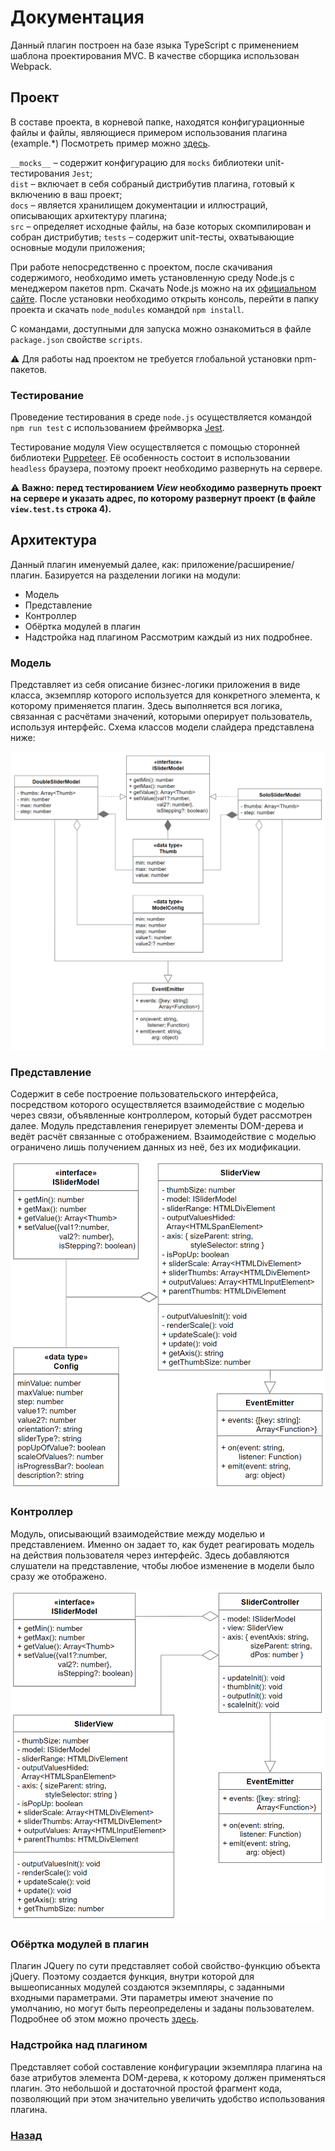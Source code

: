 # Документация

Данный плагин построен на базе языка TypeScript с применением шаблона проектирования MVC. В качестве сборщика использован Webpack.

## Проект

В составе проекта, в корневой папке, находятся конфигурационные файлы и файлы, являющиеся примером использования плагина (example.*)
Посмотреть пример можно [здесь](https://van4e3wt.github.io/Mutilslider_V43/).

`__mocks__` – содержит конфигурацию для `mocks` библиотеки unit-тестирования `Jest`;    
`dist` – включает в себя собраный дистрибутив плагина, готовый к включению в ваш проект;    
`docs` – является хранилищем документации и иллюстраций, описывающих архитектуру плагина;    
`src` – определяет исходные файлы, на базе которых скомпилирован и собран дистрибутив;
`tests` – содержит unit-тесты, охватывающие основные модули приложения;

При работе непосредственно с проектом, после скачивания содержимого, необходимо иметь установленную среду Node.js с менеджером пакетов npm. Скачать Node.js можно на их [официальном сайте](https://nodejs.org/).
После установки необходимо открыть консоль, перейти в папку проекта и скачать `node_modules` командой `npm install`.

С командами, доступными для запуска можно ознакомиться в файле `package.json` свойстве `scripts`.

:warning: Для работы над проектом не требуется глобальной установки npm-пакетов.

### Тестирование

Проведение тестирования в среде `node.js` осуществляется командой `npm run test` c использованием фреймворка [Jest](https://jestjs.io/).

Тестирование модуля View осуществляется с помощью сторонней библиотеки [Puppeteer](https://github.com/puppeteer/puppeteer). Её особенность состоит в использовании `headless` браузера, поэтому проект необходимо развернуть на сервере.

:warning: **Важно: перед тестированием _View_ необходимо развернуть проект на сервере и указать адрес, по которому развернут проект (в файле `view.test.ts` строка 4).**

## Архитектура

Данный плагин именуемый далее, как: приложение/расширение/плагин. Базируется на разделении логики на модули:
* Модель
* Представление
* Контроллер
* Обёртка модулей в плагин
* Надстройка над плагином
Рассмотрим каждый из них подробнее.

### Модель

Представляет из себя описание бизнес-логики приложения в виде класса, экземпляр которого используется для конкретного элемента, к которому применяется плагин. Здесь выполняется вся логика, связанная с расчётами значений, которыми оперирует пользователь, используя интерфейс. Схема классов модели слайдера представлена ниже:

![model_UML](https://github.com/Van4e3WT/Mutilslider_V43/blob/master/docs/model.png "UML схема модели")

### Представление

Содержит в себе построение пользовательского интерфейса, посредством которого осуществляется взаимодействие с моделью через связи, объявленные контроллером, который будет рассмотрен далее. Модуль представления генерирует элементы DOM-дерева и ведёт расчёт связанные с отображением. Взаимодействие с моделью ограничено лишь получением данных из неё, без их модификации.

![view_UML](https://github.com/Van4e3WT/Mutilslider_V43/blob/master/docs/view.png "UML схема представления")

### Контроллер

Модуль, описывающий взаимодействие между моделью и представлением. Именно он задает то, как будет реагировать модель на действия пользователя через интерфейс. Здесь добавляются слушатели на представление, чтобы любое изменение в модели было сразу же отображено.

![controller_UML](https://github.com/Van4e3WT/Mutilslider_V43/blob/master/docs/controller.png "UML схема контроллера")

### Обёртка модулей в плагин

Плагин JQuery по сути представляет собой свойство-функцию объекта jQuery. Поэтому создается функция, внутри которой для вышеописанных модулей создаются экземпляры, с заданными входными параметрами. Эти параметры имеют значение по умолчанию, но могут быть переопределены и заданы пользователем. Подробнее об этом можно прочесть [здесь](https://github.com/Van4e3WT/Mutilslider_V43/blob/master/README.md).

### Надстройка над плагином

Представляет собой составление конфигурации экземпляра плагина на базе атрибутов элемента DOM-дерева, к которому должен применяться плагин. Это небольшой и достаточной простой фрагмент кода, позволяющий при этом значительно увеличить удобство использования плагина.

### [Назад](https://github.com/Van4e3WT/Mutilslider_V43/)